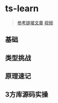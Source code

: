 # ts-learn

> [参考链接文章](https://wangtunan.github.io/blog/typescript/base.html)
> [视频](baiduwangpan)

## 基础


## 类型挑战



## 原理速记


## 3方库源码实操
